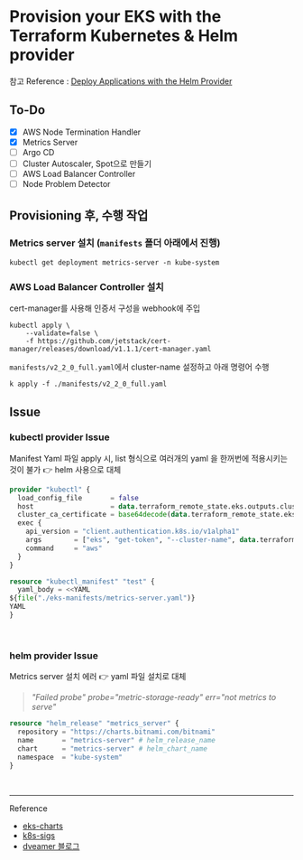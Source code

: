 # Provision your EKS with the Terraform Kubernetes & Helm provider

참고 Reference : [Deploy Applications with the Helm Provider](https://learn.hashicorp.com/tutorials/terraform/helm-provider)

## To-Do

- [x] AWS Node Termination Handler
- [x] Metrics Server
- [ ] Argo CD
- [ ] Cluster Autoscaler, Spot으로 만들기
- [ ] AWS Load Balancer Controller
- [ ] Node Problem Detector

## Provisioning 후, 수행 작업

### Metrics server 설치 (`manifests` 폴더 아래에서 진행)

```shell
kubectl get deployment metrics-server -n kube-system
```

### AWS Load Balancer Controller 설치

cert-manager를 사용해 인증서 구성을 webhook에 주입

```shell
kubectl apply \
    --validate=false \
    -f https://github.com/jetstack/cert-manager/releases/download/v1.1.1/cert-manager.yaml
```

`manifests/v2_2_0_full.yaml`에서 cluster-name 설정하고 아래 명령어 수행

```shell
k apply -f ./manifests/v2_2_0_full.yaml
```

## Issue

### kubectl provider Issue

Manifest Yaml 파일 apply 시, list 형식으로 여러개의 yaml 을 한꺼번에 적용시키는 것이 불가 👉 helm 사용으로 대체

```terraform
provider "kubectl" {
  load_config_file       = false
  host                   = data.terraform_remote_state.eks.outputs.cluster_endpoint
  cluster_ca_certificate = base64decode(data.terraform_remote_state.eks.outputs.cluster_ca)
  exec {
    api_version = "client.authentication.k8s.io/v1alpha1"
    args        = ["eks", "get-token", "--cluster-name", data.terraform_remote_state.eks.outputs.cluster_name]
    command     = "aws"
  }
}

resource "kubectl_manifest" "test" {
  yaml_body = <<YAML
${file("./eks-manifests/metrics-server.yaml")}
YAML
}
```

<br>

### helm provider Issue

Metrics server 설치 에러 👉 yaml 파일 설치로 대체

> _"Failed probe" probe="metric-storage-ready" err="not metrics to serve"_

```terraform
resource "helm_release" "metrics_server" {
  repository = "https://charts.bitnami.com/bitnami"
  name       = "metrics-server" # helm_release_name
  chart      = "metrics-server" # helm_chart_name
  namespace  = "kube-system"
}
```

<br>

---

Reference

- [eks-charts](https://github.com/aws/eks-charts)
- [k8s-sigs](https://github.com/kubernetes-sigs/aws-load-balancer-controller/releases)
- [dveamer 블로그](http://dveamer.github.io/backend/TerrafromAwsEks.html)
